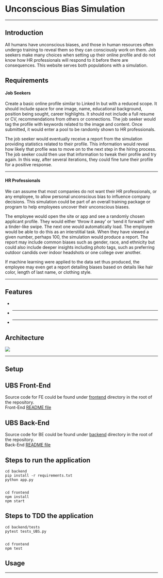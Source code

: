 # Unconscious Bias Simulation

---

## Introduction

All humans have unconscious biases, and those in human resources often undergo training to reveal them so they can consciously work on them. Job seekers make many choices when setting up their online profile and do not know how HR professionals will respond to it before there are consequences. This website serves both populations with a simulation.

## Requirements

#### Job Seekers


Create a basic online profile similar to Linked In but with a reduced scope. It should include space for one image, name, educational background, position being sought, career highlights. It should not include a full resume or CV, recommendations from others or connections. The job seeker would tag the profile with keywords related to the image and content. Once submitted, it would enter a pool to be randomly shown to HR professionals.

The job seeker would eventually receive a report from the simulation providing statistics related to their profile. This information would reveal how likely that profile was to move on to the next step in the hiring process. The job seeker could then use that information to tweak their profile and try again. In this way, after several iterations, they could fine tune their profile for a positive response.

---

#### HR Professionals

We can assume that most companies do not want their HR professionals, or any employee, to allow personal unconscious bias to influence company decisions. This simulation could be part of an overall training package or program to help employees uncover their unconscious biases.

The employee would open the site or app and see a randomly chosen applicant profile. They would either ‘throw it away’ or ‘send it forward’ with a tinder-like swipe. The next one would automatically load. The employee would be able to do this as an interstitial task. When they have viewed a given number, perhaps 100, the simulation would produce a report. The report may include common biases such as gender, race, and ethnicity but could also include deeper insights including photo tags, such as preferring outdoor candids over indoor headshots or one college over another.

If machine learning were applied to the data set thus produced, the employee may even get a report detailing biases based on details like hair color, length of last name, or clothing style.

---

## Features

-
- ***
- ***

## Architecture

![](images/Capture.PNG)

---

## Setup

## UBS Front-End

Source code for FE could be found under [frontend](frontend) directory in the root of the repository.  
Front-End [README file](frontend/README.md)

## UBS Back-End

Source code for BE could be found under [backend](backend) directory in the root of the repository.  
Back-End [README file](backend/README.md)

## Steps to run the application

```
cd backend
pip install -r requirements.txt
python app.py


cd frontend
npm install
npm start

```

## Steps to TDD the application

```
cd backend/tests
pytest tests_UBS.py


cd frontend
npm test

```

## Usage

---
